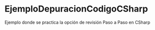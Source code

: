 # EjemploDepuracionCodigoCSharp
Ejemplo donde se practica la opción de revisión Paso a Paso en CSharp
